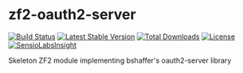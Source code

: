zf2-oauth2-server
=================

[![Build Status](https://travis-ci.org/diablomedia/zf2-oauth2-server.svg?branch=master)](https://travis-ci.org/diablomedia/zf2-oauth2-server)
[![Latest Stable Version](https://poser.pugx.org/diablomedia/zf2-oauth2-server/v/stable)](https://packagist.org/packages/diablomedia/zf2-oauth2-server)
[![Total Downloads](https://poser.pugx.org/diablomedia/zf2-oauth2-server/downloads)](https://packagist.org/packages/diablomedia/zf2-oauth2-server)
[![License](https://poser.pugx.org/diablomedia/zf2-oauth2-server/license)](https://packagist.org/packages/diablomedia/zf2-oauth2-server)
[![SensioLabsInsight](https://insight.sensiolabs.com/projects/dbd179b4-3671-47b2-86dc-2582fd0f69e4/mini.png)](https://insight.sensiolabs.com/projects/dbd179b4-3671-47b2-86dc-2582fd0f69e4)

Skeleton ZF2 module implementing bshaffer's oauth2-server library
